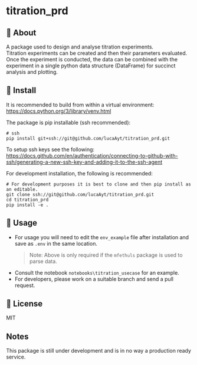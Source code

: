 # titration_prd

## 🚀 About

A package used to design and analyse titration experiments.<br> 
Titration experiments can be created and then their parameters evaluated. Once the experiment is conducted,
the data can be combined with the experiment in a single python data structure (DataFrame) for succinct analysis and plotting.

## 🔧 Install
It is recommended to build from within a virtual environment:<br> 
https://docs.python.org/3/library/venv.html

The package is pip installable (ssh recommended):
```shell
# ssh
pip install git+ssh://git@github.com/lucaAyt/titration_prd.git
```
To setup ssh keys see the following:<br>
https://docs.github.com/en/authentication/connecting-to-github-with-ssh/generating-a-new-ssh-key-and-adding-it-to-the-ssh-agent

For development installation, the following is recommended:
```shell
# For development purposes it is best to clone and then pip install as an editable.
git clone ssh://git@github.com/lucaAyt/titration_prd.git
cd titration_prd
pip install -e .
```

## 🚁 Usage


- For usage you will need to edit the `env_example` file after installation and save as `.env` in the same location.
    >Note: Above is only required if the `mfethuls` package is used to parse data.
- Consult the notebook ``notebooks\titration_usecase`` for an example.
- For developers, please work on a suitable branch and send a pull request.

## 📃 License

MIT

## Notes
This package is still under development and is in no way a production ready service.

